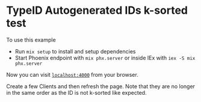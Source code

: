 # TypeID Autogenerated IDs k-sorted test

To use this example

  * Run `mix setup` to install and setup dependencies
  * Start Phoenix endpoint with `mix phx.server` or inside IEx with `iex -S mix phx.server`

Now you can visit [`localhost:4000`](http://localhost:4000) from your browser.

Create a few Clients and then refresh the page. Note that they are no longer in the same order as the ID is not k-sorted like expected.
